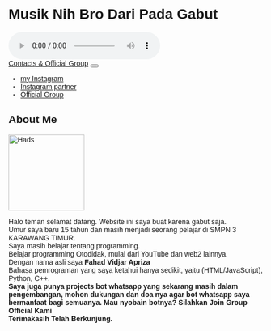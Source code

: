 
<!DOCTYPE html>
<html lang="id">
  <head>
    <meta charset="utf-8">
    <html lang="en">

<head>

  <meta charset="UTF-8">

  <title>Dengerin Musik Dulu Bro Dari Pada Gabut:v</title>

</head>

<body>

  <h1>Musik Nih Bro Dari Pada Gabut</h1>

  <audio controls>

    <source src="https://github.com/apriza09/aboutme.github.io/raw/main/teh kantung.mp3" type="audio/mpeg">

    Browsermu tidak mendukung tag audio, upgrade donk!

  </audio>

</body>

</html>
    <meta name="viewport" content="width=device-width, initial-scale=1">
    <meta name="description" content="APP Caranya My Id, Web Aplikasi Yang Berguna Untuk 1000 Umat" />
    <meta name="author" content="AgustD" />
    <meta content='#007FFF' name='theme-color'/>
    <link href="https://cdn.jsdelivr.net/npm/bootstrap@5.0.0-beta2/dist/css/bootstrap.min.css" rel="stylesheet" integrity="sha384-BmbxuPwQa2lc/FVzBcNJ7UAyJxM6wuqIj61tLrc4wSX0szH/Ev+nYRRuWlolflfl" crossorigin="anonymous">
    <base target="_blank"/>
    <title>About Hads</title>
    <style>
      @import url('https://fonts.googleapis.com/css?family=Poppins');
      *{
        font-family: 'Poppins', sans-serif;
      }
    </style>
  </head>
  <body>
  <nav class="navbar navbar-expand-lg navbar-dark bg-primary bg-gradient shadow mb-3">
    <div class="container">
      <a class="navbar-brand fw-bold" href="/">Contacts & Official Group</a>
      <button class="navbar-toggler" type="button" data-bs-toggle="collapse" data-bs-target="#navbarNav" aria-controls="navbarNav" aria-expanded="false" aria-label="Toggle navigation">
        <span class="navbar-toggler-icon"></span>
      </button>
      <div class="collapse navbar-collapse" id="navbarNav">
        <ul class="navbar-nav">
          <li class="nav-item">
            <a class="nav-link active" aria-current="page" href="https://instagram.com/apriza_09">my Instagram</a>
          </li>
          <li class="nav-item">
            <a class="nav-link active" aria-current="page" href="https://instagram.com/daffi_d_2607">Instagram partner</a>
          </li>
            <li class="nav-item">
            <a class="nav-link active" aria-current="page" href="https://chat.whatsapp.com/JC8RUcuy5q2B1plmsz1uAq">Official Group</a>
          </li>
        </ul>
      </div>
    </div>
  </nav>
  <div class="container-fluid">
    <div class="card m-3 text-center shadow">
      <h2 class="card-header shadow-sm bg-primary text-white">About Me</h2>
      <div class="card-body">
      <div class="text-center">
        <img src="https://avatars.githubusercontent.com/u/80442721?v=4" class="rounded-circle shadow mb-3" alt="Hads" width="150px" height="150px">
      </div>
        <p class="card-text text-shadow">Halo teman selamat datang. Website ini saya buat karena gabut saja.<br/>Umur saya baru 15 tahun dan masih menjadi seorang pelajar di SMPN 3 KARAWANG TIMUR.<br/>Saya masih belajar tentang programming.<br/>Belajar programming Otodidak, mulai dari YouTube dan web2 lainnya.<br/>
        Dengan nama asli saya <b>Fahad Vidjar Apriza</b><br/>Bahasa pemrograman yang saya ketahui hanya sedikit, yaitu (HTML/JavaScript), Python, C++.<b/><br/>Saya juga punya projects bot whatsapp yang sekarang masih dalam pengembangan, mohon dukungan dan doa nya agar bot whatsapp saya bermanfaat bagi semuanya. Mau nyobain botnya? Silahkan Join Group Official Kami<br/>Terimakasih Telah Berkunjung.</p>
      </div>
    </div>
  </div>
  <script src="https://cdn.jsdelivr.net/npm/bootstrap@5.0.0-beta2/dist/js/bootstrap.bundle.min.js" integrity="sha384-b5kHyXgcpbZJO/tY9Ul7kGkf1S0CWuKcCD38l8YkeH8z8QjE0GmW1gYU5S9FOnJ0" crossorigin="anonymous"></script>
  </body>
</html>
